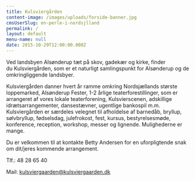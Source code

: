```yaml
---
title: Kulsviergården
content-image: /images/uploads/forside-banner.jpg
cmsUserSlug: en-perle-i-nordsjlland
permalink: /
layout: default
menu-name: null
date: 2015-10-29T12:00:00.000Z
---
```


Ved landsbyen Alsønderup tæt på skov, gadekær og kirke, finder du Kulsviergården, som er et naturligt samlingspunkt for Alsønderup og de omkringliggende landsbyer.

Kulsviergården danner hvert år ramme omkring Nordsjællands største loppemarked, Alsønderup Fester, 1-2 årlige teaterforestillinger, som er arrangeret af vores lokale teaterforening, Kulsvierscenen, adskillige idrætsarrangementer, dansestævner, ugentlige bankospil m.m.
Kulsviergården er særdeles velegnet til afholdelse af barnedåb, bryllup, sølvbryllup, fødselsdag, julefrokost, fest, kursus, bestyrelsesmøde, konference, reception, workshop, messer og lignende. Mulighederne er mange.

Du er velkommen til at kontakte Betty Andersen for en uforpligtende snak om dit/jeres kommende arrangement.

Tlf.: 48 28 65 40 

Mail: [kulsviergaarden@kulsviergaarden.dk](mailto:kulsviergaarden@kulsviergaarden.dk)
